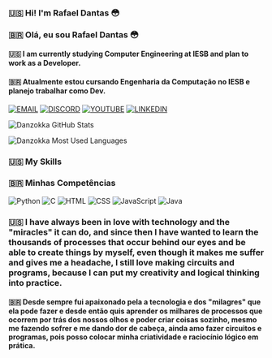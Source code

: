 
### 🇺🇸 Hi! I'm Rafael Dantas 😳
### 🇧🇷 Olá, eu sou Rafael Dantas 😳

#### 🇺🇸 I am currently studying Computer Engineering at IESB and plan to work as a Developer.

#### 🇧🇷 Atualmente estou cursando Engenharia da Computação no IESB e planejo trabalhar como Dev.

[![EMAIL](https://img.shields.io/badge/Gmail-D14836?style=for-the-badge&logo=gmail&logoColor=white)](danzokka@gmail.com) [![DISCORD](https://img.shields.io/badge/Discord-7289DA?style=for-the-badge&logo=discord&logoColor=white)](Danzokka#7366) [![YOUTUBE](https://img.shields.io/badge/YouTube-FF0000?style=for-the-badge&logo=youtube&logoColor=white)](https://www.youtube.com/channel/UCJw-Rw1ruxSZb8LyULWingA) [![LINKEDIN](https://img.shields.io/badge/LinkedIn-0077B5?style=for-the-badge&logo=linkedin&logoColor=white)](https://www.linkedin.com/in/rafael-dantas-134621243/)

![Danzokka GitHub Stats](https://github-readme-stats.vercel.app/api?username=Danzokka&theme=dracula)

![Danzokka Most Used Languages](https://github-readme-stats.vercel.app/api/top-langs/?username=Danzokka&theme=dracula)

### 🇺🇸 My Skills
### 🇧🇷 Minhas Competências

![Python](https://img.shields.io/badge/Python-14354C?style=for-the-badge&logo=python&logoColor=white) ![C](https://img.shields.io/badge/C-00599C?style=for-the-badge&logo=c&logoColor=white) ![HTML](https://img.shields.io/badge/HTML-239120?style=for-the-badge&logo=html5&logoColor=white) ![CSS](https://img.shields.io/badge/CSS-239120?&style=for-the-badge&logo=css3&logoColor=white) ![JavaScript](https://img.shields.io/badge/JavaScript-323330?style=for-the-badge&logo=javascript&logoColor=F7DF1E) ![Java](https://img.shields.io/badge/Java-ED8B00?style=for-the-badge&logo=java&logoColor=white)

### 🇺🇸 I have always been in love with technology and the "miracles" it can do, and since then I have wanted to learn the thousands of processes that occur behind our eyes and be able to create things by myself, even though it makes me suffer and gives me a headache, I still love making circuits and programs, because I can put my creativity and logical thinking into practice.

#### 🇧🇷 Desde sempre fui apaixonado pela a tecnologia e dos "milagres" que ela pode fazer e desde então quis aprender os milhares de processos que ocorrem por trás dos nossos olhos e poder criar coisas sozinho, mesmo me fazendo sofrer e me dando dor de cabeça, ainda amo fazer circuitos e programas, pois posso colocar minha criatividade e raciocínio lógico em prática.
